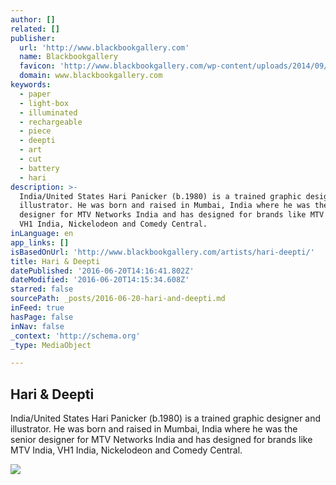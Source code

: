 ```yaml
---
author: []
related: []
publisher:
  url: 'http://www.blackbookgallery.com'
  name: Blackbookgallery
  favicon: 'http://www.blackbookgallery.com/wp-content/uploads/2014/09/favicon.ico'
  domain: www.blackbookgallery.com
keywords:
  - paper
  - light-box
  - illuminated
  - rechargeable
  - piece
  - deepti
  - art
  - cut
  - battery
  - hari
description: >-
  India/United States Hari Panicker (b.1980) is a trained graphic designer and
  illustrator. He was born and raised in Mumbai, India where he was the senior
  designer for MTV Networks India and has designed for brands like MTV India,
  VH1 India, Nickelodeon and Comedy Central.
inLanguage: en
app_links: []
isBasedOnUrl: 'http://www.blackbookgallery.com/artists/hari-deepti/'
title: Hari & Deepti
datePublished: '2016-06-20T14:16:41.802Z'
dateModified: '2016-06-20T14:15:34.608Z'
starred: false
sourcePath: _posts/2016-06-20-hari-and-deepti.md
inFeed: true
hasPage: false
inNav: false
_context: 'http://schema.org'
_type: MediaObject

---
```

<article style=""><h1>Hari &amp; Deepti</h1><p>India/United States Hari Panicker (b.1980) is a trained graphic designer and illustrator. He was born and raised in Mumbai, India where he was the senior designer for MTV Networks India and has designed for brands like MTV India, VH1 India, Nickelodeon and Comedy Central.</p><img src="http://www.blackbookgallery.com/wp-content/uploads/2014/09/harianddeeptiprints.jpg" /></article>